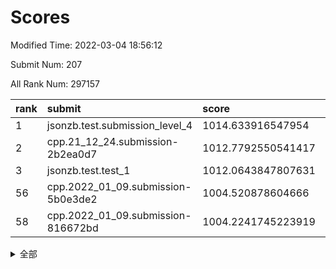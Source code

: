 # Scores

Modified Time: 2022-03-04 18:56:12

Submit Num: 207

All Rank Num: 297157

| rank |               submit               |       score        |       sigma        | pk_num |
| :--- | :--------------------------------- | :----------------- | :----------------- | :----- |
| 1    | jsonzb.test.submission_level_4     | 1014.633916547954  | 0.8526966553942098 | 5748   |
| 2    | cpp.21_12_24.submission-2b2ea0d7   | 1012.7792550541417 | 0.828423421312733  | 5744   |
| 3    | jsonzb.test.test_1                 | 1012.0643847807631 | 0.8077087352450444 | 5740   |
| 56   | cpp.2022_01_09.submission-5b0e3de2 | 1004.520878604666  | 0.7122423665476001 | 5741   |
| 58   | cpp.2022_01_09.submission-816672bd | 1004.2241745223919 | 0.7128792654463075 | 5741   |


<details>
<summary>全部</summary>

| rank |                 submit                 |       score        |       sigma        | pk_num |
| :--- | :------------------------------------- | :----------------- | :----------------- | :----- |
| 1    | jsonzb.test.submission_level_4         | 1014.633916547954  | 0.8526966553942098 | 5748   |
| 2    | cpp.21_12_24.submission-2b2ea0d7       | 1012.7792550541417 | 0.828423421312733  | 5744   |
| 3    | jsonzb.test.test_1                     | 1012.0643847807631 | 0.8077087352450444 | 5740   |
| 4    | gobigger.level_3.submission_level_3_28 | 1011.6009592846628 | 0.7772310885794675 | 5745   |
| 5    | gobigger.level_3.submission_level_3_27 | 1011.5766727184164 | 0.7800599065558287 | 5739   |
| 6    | gobigger.level_3.submission_level_3_44 | 1011.3613622015872 | 0.7702103935436436 | 5743   |
| 7    | gobigger.level_3.submission_level_3_29 | 1011.0588010209716 | 0.7754418478453178 | 5742   |
| 8    | gobigger.level_3.submission_level_3_35 | 1011.0493188261934 | 0.7882810283119334 | 5741   |
| 9    | gobigger.level_3.submission_level_3_4  | 1011.0457682570358 | 0.7794092907779859 | 5742   |
| 10   | gobigger.level_3.submission_level_3_2  | 1011.0357027826062 | 0.7973371412939252 | 5744   |
| 11   | gobigger.level_3.submission_level_3_10 | 1010.936704946426  | 0.7681895992015384 | 5742   |
| 12   | gobigger.level_3.submission_level_3_46 | 1010.7594251290174 | 0.7825720600381071 | 5740   |
| 13   | gobigger.level_3.submission_level_3_6  | 1010.7023120911797 | 0.7478553752585791 | 5743   |
| 14   | gobigger.level_3.submission_level_3_49 | 1010.6620726002365 | 0.7749784421244827 | 5744   |
| 15   | gobigger.level_3.submission_level_3_26 | 1010.4747850531799 | 0.7440072866866531 | 5742   |
| 16   | gobigger.level_3.submission_level_3_15 | 1010.4720376493067 | 0.7920629205702953 | 5740   |
| 17   | gobigger.level_3.submission_level_3_34 | 1010.4677317407129 | 0.7648424485448273 | 5749   |
| 18   | gobigger.level_3.submission_level_3_0  | 1010.4028240557703 | 0.7757478456142374 | 5742   |
| 19   | gobigger.level_3.submission_level_3_8  | 1010.3849897489057 | 0.7637414040753903 | 5742   |
| 20   | gobigger.level_3.submission_level_3_24 | 1010.3153585991213 | 0.7743943935342926 | 5744   |
| 21   | gobigger.level_3.submission_level_3_1  | 1010.3098098278303 | 0.7573823003776139 | 5746   |
| 22   | gobigger.level_3.submission_level_3_47 | 1010.2662017645417 | 0.7437224364881287 | 5741   |
| 23   | gobigger.level_3.submission_level_3_14 | 1010.2480022522855 | 0.7730412551526507 | 5742   |
| 24   | gobigger.level_3.submission_level_3_38 | 1010.1678593913233 | 0.7439569153553196 | 5742   |
| 25   | gobigger.level_3.submission_level_3_3  | 1010.1576459173946 | 0.7435477966586846 | 5739   |
| 26   | gobigger.level_3.submission_level_3_21 | 1009.9985780844784 | 0.7466545090776676 | 5737   |
| 27   | gobigger.level_3.submission_level_3_25 | 1009.949243945614  | 0.7562355852841036 | 5740   |
| 28   | gobigger.level_3.submission_level_3_45 | 1009.8564490926958 | 0.7539065999903848 | 5745   |
| 29   | gobigger.level_3.submission_level_3_31 | 1009.8435422516652 | 0.7716328230937732 | 5746   |
| 30   | gobigger.level_3.submission_level_3_16 | 1009.8258043643518 | 0.7674204624389765 | 5741   |
| 31   | gobigger.level_3.submission_level_3_7  | 1009.8234297879562 | 0.7493968551289373 | 5742   |
| 32   | gobigger.level_3.submission_level_3_20 | 1009.7200031338456 | 0.7338406496399055 | 5744   |
| 33   | gobigger.level_3.submission_level_3_32 | 1009.6462957408244 | 0.7504263027956992 | 5743   |
| 34   | gobigger.level_3.submission_level_3_42 | 1009.6298084807901 | 0.7590723093213457 | 5747   |
| 35   | gobigger.level_3.submission_level_3_30 | 1009.5692358065103 | 0.7606237363512185 | 5744   |
| 36   | gobigger.level_3.submission_level_3_41 | 1009.5590692033288 | 0.743774132370836  | 5742   |
| 37   | gobigger.level_3.submission_level_3_13 | 1009.4904613731668 | 0.7477016234051913 | 5745   |
| 38   | gobigger.level_3.submission_level_3_48 | 1009.4775315368339 | 0.75769314749621   | 5740   |
| 39   | gobigger.level_3.submission_level_3_39 | 1009.432870854517  | 0.7721457821984071 | 5738   |
| 40   | gobigger.level_3.submission_level_3_11 | 1009.4126107153252 | 0.7579553231463394 | 5742   |
| 41   | gobigger.level_3.submission_level_3_36 | 1009.3689967377401 | 0.7479064879758464 | 5743   |
| 42   | gobigger.level_3.submission_level_3_12 | 1009.3575101735123 | 0.7469796548584019 | 5743   |
| 43   | gobigger.level_3.submission_level_3_5  | 1009.243633357878  | 0.7437964961121111 | 5744   |
| 44   | gobigger.level_3.submission_level_3_37 | 1009.2010143462518 | 0.7469343962199769 | 5743   |
| 45   | gobigger.level_3.submission_level_3_9  | 1009.0934991210803 | 0.7625864717777728 | 5741   |
| 46   | gobigger.level_3.submission_level_3_18 | 1009.0332921654639 | 0.7468963739581024 | 5737   |
| 47   | gobigger.level_3.submission_level_3_33 | 1009.0299802407071 | 0.7630835184801659 | 5744   |
| 48   | gobigger.level_3.submission_level_3_43 | 1008.9650328610282 | 0.7489962042488518 | 5747   |
| 49   | gobigger.level_3.submission_level_3_22 | 1008.6816896430967 | 0.7375803145484341 | 5741   |
| 50   | gobigger.level_3.submission_level_3_17 | 1008.5836612742416 | 0.7331342126971857 | 5735   |
| 51   | gobigger.level_3.submission_level_3_40 | 1008.2692363774253 | 0.7448641007603344 | 5741   |
| 52   | gobigger.level_3.submission_level_3_19 | 1007.9779393773847 | 0.7452514882083797 | 5745   |
| 53   | gobigger.level_3.submission_level_3_23 | 1007.7337741042389 | 0.7297687159037708 | 5742   |
| 54   | gobigger.level_1.submission_level_1_47 | 1005.0470975438807 | 0.7365892865785075 | 5742   |
| 55   | gobigger.level_1.submission_level_1_0  | 1004.6134870221777 | 0.7294554119591865 | 5742   |
| 56   | cpp.2022_01_09.submission-5b0e3de2     | 1004.520878604666  | 0.7122423665476001 | 5741   |
| 57   | gobigger.level_1.submission_level_1_8  | 1004.3962949902053 | 0.7136067357835111 | 5741   |
| 58   | cpp.2022_01_09.submission-816672bd     | 1004.2241745223919 | 0.7128792654463075 | 5741   |
| 59   | gobigger.level_1.submission_level_1_12 | 1004.2228043622978 | 0.7204774128770516 | 5744   |
| 60   | gobigger.level_1.submission_level_1_27 | 1004.1795016265522 | 0.7230611334659732 | 5744   |
| 61   | gobigger.level_1.submission_level_1_5  | 1004.1489040250226 | 0.7237586524293662 | 5743   |
| 62   | gobigger.level_1.submission_level_1_49 | 1004.0831689984227 | 0.7334078054671171 | 5741   |
| 63   | gobigger.level_1.submission_level_1_21 | 1004.0402348100298 | 0.7162414342853224 | 5746   |
| 64   | gobigger.level_1.submission_level_1_15 | 1004.0085746251343 | 0.7144646385906082 | 5744   |
| 65   | gobigger.level_1.submission_level_1_9  | 1003.9895002691711 | 0.7270474945582565 | 5738   |
| 66   | gobigger.level_1.submission_level_1_44 | 1003.9671393586808 | 0.7087937670690141 | 5738   |
| 67   | gobigger.level_1.submission_level_1_39 | 1003.8709189702075 | 0.7154524446731674 | 5740   |
| 68   | gobigger.level_1.submission_level_1_40 | 1003.7617088520132 | 0.7056769370547364 | 5745   |
| 69   | gobigger.level_1.submission_level_1_34 | 1003.759427449743  | 0.723392759415622  | 5745   |
| 70   | gobigger.level_1.submission_level_1_22 | 1003.7572008131042 | 0.7140486633542185 | 5743   |
| 71   | gobigger.level_1.submission_level_1_38 | 1003.7432743999634 | 0.724803088081061  | 5742   |
| 72   | gobigger.level_1.submission_level_1_1  | 1003.69851397862   | 0.7145172709650102 | 5737   |
| 73   | gobigger.level_1.submission_level_1_37 | 1003.681581123724  | 0.7230765333149419 | 5739   |
| 74   | gobigger.level_1.submission_level_1_6  | 1003.6229113717865 | 0.7092372455295735 | 5747   |
| 75   | gobigger.level_1.submission_level_1_42 | 1003.5489792849176 | 0.7276914415304128 | 5741   |
| 76   | gobigger.level_1.submission_level_1_43 | 1003.5108837055391 | 0.7223109823356311 | 5745   |
| 77   | gobigger.level_1.submission_level_1_29 | 1003.5079070499161 | 0.7097687926097223 | 5740   |
| 78   | gobigger.level_1.submission_level_1_46 | 1003.449682828654  | 0.7121939213370871 | 5741   |
| 79   | gobigger.level_1.submission_level_1_2  | 1003.4205531090281 | 0.7084488685439727 | 5749   |
| 80   | gobigger.level_1.submission_level_1_18 | 1003.417803887134  | 0.712628660136102  | 5749   |
| 81   | gobigger.level_1.submission_level_1_16 | 1003.4132757476771 | 0.7159974712817061 | 5742   |
| 82   | gobigger.level_1.submission_level_1_4  | 1003.3607858493357 | 0.7125197200426396 | 5743   |
| 83   | gobigger.level_1.submission_level_1_11 | 1003.3016348408865 | 0.6957895266946648 | 5746   |
| 84   | gobigger.level_1.submission_level_1_20 | 1003.2689155860198 | 0.7170244800086493 | 5746   |
| 85   | gobigger.level_1.submission_level_1_24 | 1003.2665225296066 | 0.7144287537388321 | 5741   |
| 86   | gobigger.level_1.submission_level_1_14 | 1003.2485474549836 | 0.7242511266446071 | 5745   |
| 87   | gobigger.level_1.submission_level_1_32 | 1003.2230155665666 | 0.7001301603706226 | 5736   |
| 88   | gobigger.level_1.submission_level_1_35 | 1003.2228192153569 | 0.7223199839646433 | 5740   |
| 89   | gobigger.level_1.submission_level_1_3  | 1003.1906655411507 | 0.7246499053226357 | 5741   |
| 90   | gobigger.level_1.submission_level_1_48 | 1003.1894252307219 | 0.7162161276224346 | 5742   |
| 91   | gobigger.level_1.submission_level_1_13 | 1003.1746787301787 | 0.7188975030921624 | 5744   |
| 92   | gobigger.level_1.submission_level_1_36 | 1003.1599825112794 | 0.712340093432506  | 5744   |
| 93   | gobigger.level_1.submission_level_1_28 | 1003.0915389015848 | 0.7101605118999422 | 5742   |
| 94   | gobigger.level_1.submission_level_1_33 | 1003.0322125664205 | 0.7183784072704873 | 5739   |
| 95   | gobigger.level_1.submission_level_1_25 | 1002.9882554745567 | 0.7237167483649697 | 5745   |
| 96   | gobigger.level_1.submission_level_1_10 | 1002.9703866196301 | 0.7202983019459618 | 5737   |
| 97   | gobigger.level_1.submission_level_1_31 | 1002.8669818696465 | 0.7197277524366155 | 5733   |
| 98   | gobigger.level_1.submission_level_1_19 | 1002.8006896877523 | 0.7089126793433453 | 5741   |
| 99   | gobigger.level_1.submission_level_1_30 | 1002.5295022536154 | 0.7145530670259937 | 5744   |
| 100  | gobigger.level_1.submission_level_1_26 | 1002.3662203552083 | 0.7096992858630963 | 5741   |
| 101  | gobigger.level_1.submission_level_1_7  | 1002.0693155456248 | 0.6994259101822661 | 5743   |
| 102  | gobigger.level_1.submission_level_1_45 | 1002.0508492128794 | 0.7110938198938825 | 5741   |
| 103  | gobigger.level_1.submission_level_1_23 | 1002.014374857983  | 0.7102018698829965 | 5741   |
| 104  | gobigger.level_1.submission_level_1_41 | 1001.6248699864901 | 0.7066302928884416 | 5741   |
| 105  | gobigger.level_1.submission_level_1_17 | 1001.3697595657642 | 0.7080584986379574 | 5745   |
| 106  | gobigger.random.submission_random_45   | 997.7411904750544  | 0.701520776783308  | 5743   |
| 107  | gobigger.random.submission_random_19   | 997.5164070091273  | 0.7114706830217434 | 5744   |
| 108  | gobigger.random.submission_random_33   | 997.4615689416413  | 0.7013966600009335 | 5747   |
| 109  | gobigger.random.submission_random_29   | 997.387389640255   | 0.7090553091922039 | 5748   |
| 110  | gobigger.random.submission_random_5    | 997.3429378129211  | 0.7122119918281135 | 5743   |
| 111  | gobigger.random.submission_random_21   | 996.6956380528951  | 0.7092106215915133 | 5742   |
| 112  | gobigger.random.submission_random_47   | 996.6643462704931  | 0.710125679812941  | 5744   |
| 113  | gobigger.random.submission_random_20   | 996.6233457059552  | 0.7102163565853117 | 5747   |
| 114  | gobigger.random.submission_random_16   | 996.5938213322657  | 0.7122470423080621 | 5745   |
| 115  | gobigger.random.submission_random_37   | 996.5547326124449  | 0.7052784902387585 | 5742   |
| 116  | gobigger.random.submission_random_30   | 996.5288545024702  | 0.7095902459481996 | 5738   |
| 117  | gobigger.random.submission_random_48   | 996.5195465581367  | 0.7101738404789021 | 5741   |
| 118  | gobigger.random.submission_random_38   | 996.5078298154137  | 0.7194750799363899 | 5739   |
| 119  | gobigger.random.submission_random_9    | 996.4540793117931  | 0.7147975491592696 | 5738   |
| 120  | gobigger.random.submission_random_35   | 996.4361072712594  | 0.714939647691583  | 5740   |
| 121  | gobigger.random.submission_random_15   | 996.2581159678117  | 0.7086737364598297 | 5745   |
| 122  | gobigger.random.submission_random_44   | 996.2537400219951  | 0.7150157070393447 | 5743   |
| 123  | gobigger.random.submission_random_23   | 996.2001668190077  | 0.7110004029288879 | 5742   |
| 124  | gobigger.random.submission_random_7    | 996.1626429030819  | 0.7083648082400675 | 5745   |
| 125  | gobigger.random.submission_random_28   | 996.1508870857268  | 0.7029997087732561 | 5739   |
| 126  | gobigger.random.submission_random_17   | 996.1456758541093  | 0.717861467422778  | 5740   |
| 127  | gobigger.random.submission_random_32   | 996.1025066151417  | 0.7298526780151782 | 5741   |
| 128  | gobigger.random.submission_random_2    | 996.0522566999385  | 0.7035502299091321 | 5743   |
| 129  | gobigger.random.submission_random_6    | 996.0501936390439  | 0.7032911277351481 | 5742   |
| 130  | gobigger.random.submission_random_24   | 996.0489322680521  | 0.7058760558957786 | 5734   |
| 131  | gobigger.random.submission_random_36   | 995.9897591635837  | 0.717368028453661  | 5741   |
| 132  | gobigger.random.submission_random_1    | 995.9505431341437  | 0.7115463329583881 | 5742   |
| 133  | gobigger.random.submission_random_14   | 995.9388646617853  | 0.7125802632763061 | 5743   |
| 134  | gobigger.random.submission_random_8    | 995.9305157198737  | 0.7201326255669794 | 5741   |
| 135  | gobigger.random.submission_random_31   | 995.8967853196368  | 0.7059895740805151 | 5743   |
| 136  | gobigger.random.submission_random_26   | 995.860446941139   | 0.7196520854952919 | 5742   |
| 137  | gobigger.random.submission_random_43   | 995.8552806125374  | 0.7223879996353509 | 5746   |
| 138  | gobigger.random.submission_random_27   | 995.7140161530832  | 0.7170410948790541 | 5740   |
| 139  | gobigger.random.submission_random_46   | 995.7015613970494  | 0.7224577785985938 | 5743   |
| 140  | gobigger.random.submission_random_12   | 995.694721304367   | 0.7192969280176114 | 5740   |
| 141  | gobigger.random.submission_random_3    | 995.5614859961842  | 0.69473153207247   | 5745   |
| 142  | gobigger.random.submission_random_18   | 995.4777392928603  | 0.716763593073212  | 5742   |
| 143  | gobigger.random.submission_random_13   | 995.4089479204954  | 0.7261061587390224 | 5744   |
| 144  | gobigger.random.submission_random_49   | 995.4066064618419  | 0.7149736653385053 | 5739   |
| 145  | gobigger.random.submission_random_11   | 995.3945912957729  | 0.7224988562190711 | 5739   |
| 146  | gobigger.random.submission_random_10   | 995.3708839509799  | 0.7123609638103009 | 5746   |
| 147  | gobigger.random.submission_random_42   | 995.317377834776   | 0.7141606396255916 | 5747   |
| 148  | gobigger.random.submission_random_34   | 995.1956071480229  | 0.722494704915838  | 5738   |
| 149  | gobigger.random.submission_random_41   | 995.1845723773256  | 0.7152750914131794 | 5740   |
| 150  | gobigger.random.submission_random_22   | 995.1422386110557  | 0.725653338732239  | 5743   |
| 151  | gobigger.random.submission_random_39   | 995.1093535721989  | 0.7176078021663179 | 5743   |
| 152  | gobigger.random.submission_random_4    | 995.0292432720041  | 0.713413714483197  | 5741   |
| 153  | gobigger.level_2.submission_level_2_39 | 994.9786485901086  | 0.7353140070271246 | 5745   |
| 154  | gobigger.random.submission_random_25   | 994.7557511517115  | 0.7146287851323345 | 5749   |
| 155  | gobigger.random.submission_random_0    | 994.6506011184963  | 0.722489113587175  | 5742   |
| 156  | gobigger.level_2.submission_level_2_14 | 994.3360141325253  | 0.7219937526228841 | 5741   |
| 157  | gobigger.random.submission_random_40   | 994.3260057043866  | 0.7085499598171362 | 5744   |
| 158  | gobigger.level_2.submission_level_2_23 | 994.0015578151967  | 0.721048197874139  | 5743   |
| 159  | gobigger.level_2.submission_level_2_28 | 993.7985151730934  | 0.74083988929377   | 5737   |
| 160  | gobigger.level_2.submission_level_2_48 | 993.6852675012344  | 0.752092218771933  | 5741   |
| 161  | gobigger.level_2.submission_level_2_40 | 993.33253703913    | 0.7261246171889029 | 5745   |
| 162  | gobigger.level_2.submission_level_2_38 | 993.3053443394817  | 0.7262590660182496 | 5743   |
| 163  | gobigger.level_2.submission_level_2_1  | 992.9504369848117  | 0.7286513981368146 | 5744   |
| 164  | gobigger.level_2.submission_level_2_41 | 992.9323943502667  | 0.7391552327112474 | 5745   |
| 165  | gobigger.level_2.submission_level_2_17 | 992.8272138147948  | 0.7549550094817711 | 5743   |
| 166  | gobigger.level_2.submission_level_2_18 | 992.8271890583975  | 0.7319294802783401 | 5742   |
| 167  | gobigger.level_2.submission_level_2_36 | 992.819575240668   | 0.7478806042018172 | 5741   |
| 168  | gobigger.level_2.submission_level_2_21 | 992.7612921447194  | 0.744980495075511  | 5744   |
| 169  | gobigger.level_2.submission_level_2_12 | 992.6851958537598  | 0.7427400787975581 | 5739   |
| 170  | gobigger.level_2.submission_level_2_49 | 992.6761057427177  | 0.7427438195533442 | 5741   |
| 171  | gobigger.level_2.submission_level_2_19 | 992.6277457608084  | 0.7475151496653292 | 5745   |
| 172  | gobigger.level_2.submission_level_2_20 | 992.4558101956285  | 0.728693864325001  | 5745   |
| 173  | gobigger.level_2.submission_level_2_4  | 992.3564664563537  | 0.7320490413546487 | 5743   |
| 174  | gobigger.level_2.submission_level_2_16 | 992.3218945359748  | 0.7522068452237225 | 5741   |
| 175  | gobigger.level_2.submission_level_2_44 | 992.2935970949419  | 0.7501261578885172 | 5739   |
| 176  | gobigger.level_2.submission_level_2_11 | 992.2706525970978  | 0.7223755969183162 | 5740   |
| 177  | gobigger.level_2.submission_level_2_5  | 992.20937583822    | 0.7688824256592618 | 5742   |
| 178  | gobigger.level_2.submission_level_2_33 | 992.1650322528008  | 0.7632790476568772 | 5741   |
| 179  | gobigger.level_2.submission_level_2_27 | 992.1245781768     | 0.7293712599155427 | 5738   |
| 180  | gobigger.level_2.submission_level_2_0  | 992.1135199794718  | 0.7350839726220153 | 5743   |
| 181  | gobigger.level_2.submission_level_2_34 | 992.0910160540066  | 0.7525576648141049 | 5741   |
| 182  | gobigger.level_2.submission_level_2_6  | 991.9842891111145  | 0.7427193312524549 | 5741   |
| 183  | gobigger.level_2.submission_level_2_31 | 991.8915550865165  | 0.7281588915872739 | 5737   |
| 184  | gobigger.level_2.submission_level_2_24 | 991.7210424519483  | 0.7482655788503496 | 5740   |
| 185  | gobigger.level_2.submission_level_2_22 | 991.6543583104161  | 0.7497307757064049 | 5741   |
| 186  | gobigger.level_2.submission_level_2_46 | 991.628767204631   | 0.7523202854240175 | 5742   |
| 187  | gobigger.level_2.submission_level_2_43 | 991.5717547421934  | 0.7682090577497213 | 5736   |
| 188  | gobigger.level_2.submission_level_2_45 | 991.5318568672647  | 0.7562498342244313 | 5742   |
| 189  | gobigger.level_2.submission_level_2_13 | 991.5274865972044  | 0.7557842064454054 | 5743   |
| 190  | gobigger.level_2.submission_level_2_29 | 991.407061605296   | 0.7513176528107657 | 5744   |
| 191  | gobigger.level_2.submission_level_2_9  | 991.3313031143017  | 0.7611278988087312 | 5742   |
| 192  | gobigger.level_2.submission_level_2_7  | 991.3152044269717  | 0.7528337308148084 | 5743   |
| 193  | gobigger.level_2.submission_level_2_26 | 991.1271920025864  | 0.7666078254727379 | 5745   |
| 194  | gobigger.level_2.submission_level_2_25 | 991.0542204973808  | 0.7575863820772766 | 5739   |
| 195  | gobigger.level_2.submission_level_2_10 | 991.0464114317443  | 0.7631691958928479 | 5744   |
| 196  | gobigger.level_2.submission_level_2_30 | 990.8514405693232  | 0.7624617349841684 | 5740   |
| 197  | gobigger.level_2.submission_level_2_37 | 990.6986417157398  | 0.7424342033922494 | 5741   |
| 198  | gobigger.level_2.submission_level_2_32 | 990.6119626984465  | 0.7576025311856341 | 5739   |
| 199  | gobigger.level_2.submission_level_2_35 | 990.6041147506292  | 0.7500240719541573 | 5742   |
| 200  | gobigger.level_2.submission_level_2_47 | 990.578736582635   | 0.751827716443444  | 5737   |
| 201  | gobigger.level_2.submission_level_2_2  | 990.5700793539162  | 0.7532759120849098 | 5744   |
| 202  | gobigger.level_2.submission_level_2_42 | 990.3353771031873  | 0.7630816594817217 | 5745   |
| 203  | gobigger.level_2.submission_level_2_3  | 990.1460964449631  | 0.7757375333072586 | 5745   |
| 204  | gobigger.level_2.submission_level_2_15 | 990.1324929164313  | 0.7743357889108905 | 5743   |
| 205  | gobigger.level_2.submission_level_2_8  | 989.7586867409453  | 0.7614524997310514 | 5744   |
| 206  | gobigger.none.submission_none_0        | 979.4771408559241  | 1.1464375187473292 | 5744   |
| 207  | gobigger.none.submission_none_1        | 976.130818854893   | 1.528145306756543  | 5739   |

</details>